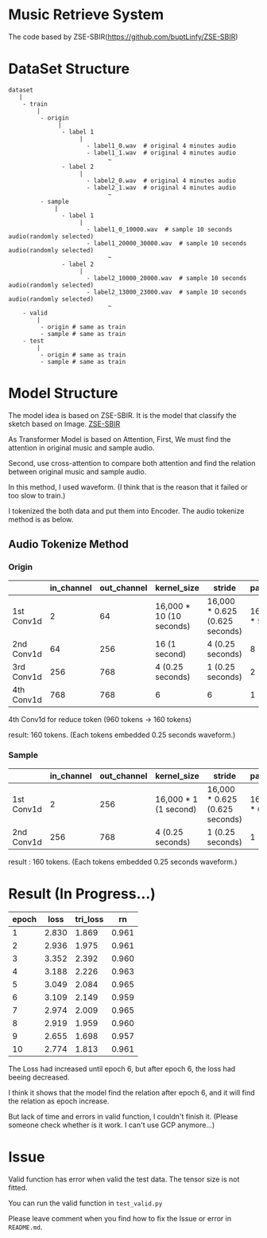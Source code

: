 # Music Retrieve System

The code based by ZSE-SBIR(https://github.com/buptLinfy/ZSE-SBIR)

# DataSet Structure

```
dataset
   | 
    - train
        |
         - origin
              |
               - label 1
                    | 
                      - label1_0.wav  # original 4 minutes audio
                      - label1_1.wav  # original 4 minutes audio
                            ~
               - label 2
                    |
                      - label2_0.wav  # original 4 minutes audio
                      - label2_1.wav  # original 4 minutes audio
                            ~
         - sample
             |
               - label 1
                    | 
                      - label1_0_10000.wav  # sample 10 seconds audio(randomly selected)
                      - label1_20000_30000.wav  # sample 10 seconds audio(randomly selected)
                            ~
               - label 2
                    |
                      - label2_10000_20000.wav  # sample 10 seconds audio(randomly selected)
                      - label2_13000_23000.wav  # sample 10 seconds audio(randomly selected)
                            ~
    - valid
        |
         - origin # same as train
         - sample # same as train
    - test
        |
         - origin # same as train
         - sample # same as train
```

# Model Structure

The model idea is based on ZSE-SBIR. It is the model that classify the sketch based on Image. [ZSE-SBIR](https://github.com/buptLinfy/ZSE-SBIR)

As Transformer Model is based on Attention, First, We must find the attention in original music and sample audio. 

Second, use cross-attention to compare both attention and find the relation between original music and sample audio.

In this method, I used waveform. (I think that is the reason that it failed or too slow to train.)

I tokenized the both data and put them into Encoder. The audio tokenize method is as below.

## Audio Tokenize Method

### Origin

|   | in_channel | out_channel | kernel_size | stride | padding |
| --- | --- | --- | --- | --- | --- |
| 1st Conv1d | 2 | 64 | 16,000 * 10 (10 seconds) | 16,000 * 0.625 (0.625 seconds) | 16,000 * 5 -1 |
| 2nd Conv1d | 64 | 256 | 16 (1 second) | 4 (0.25 seconds) | 8 |
| 3rd Conv1d | 256 | 768 | 4 (0.25 seconds) | 1 (0.25 seconds) | 2 |
| 4th Conv1d | 768 | 768 | 6 | 6 | 1 |

4th Conv1d for reduce token (960 tokens -> 160 tokens)

result: 160 tokens. (Each tokens embedded 0.25 seconds waveform.)

### Sample

|   | in_channel | out_channel | kernel_size | stride | padding |
| --- | --- | --- | --- | --- | --- |
| 1st Conv1d | 2 | 256 | 16,000 * 1 (1 second) | 16,000 * 0.625 (0.625 seconds) | 16,000 * 0.5 |
| 2nd Conv1d | 256 | 768 | 4 (0.25 seconds) | 1 (0.25 seconds) | 1 |

result : 160 tokens. (Each tokens embedded 0.25 seconds waveform.)

# Result (In Progress...)

| epoch | loss | tri_loss | rn |
| --- | --- | --- | --- |
| 1 | 2.830 | 1.869 | 0.961 |
| 2 | 2.936 | 1.975 | 0.961 | 
| 3 | 3.352 | 2.392 | 0.960 |
| 4 | 3.188 | 2.226 | 0.963 |
| 5 | 3.049 | 2.084 | 0.965 |
| 6 | 3.109 | 2.149 | 0.959 |
| 7 | 2.974 | 2.009 | 0.965 |
| 8 | 2.919 | 1.959 | 0.960 |
| 9 | 2.655 | 1.698 | 0.957 |
| 10 | 2.774 | 1.813 | 0.961 |

The Loss had increased until epoch 6, but after epoch 6, the loss had beeing decreased.

I think it shows that the model find the relation after epoch 6, and it will find the relation as epoch increase.

But lack of time and errors in valid function, I couldn't finish it. (Please someone check whether is it work. I can't use GCP anymore...)

# Issue

Valid function has error when valid the test data. The tensor size is not fitted.

You can run the valid function in `test_valid.py`

Please leave comment when you find how to fix the Issue or error in `README.md`.